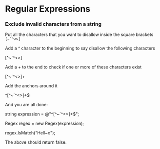# Regular Expressions

### Exclude invalid characters from a string

Put all the characters that you want to disallow inside the square brackets <code>\[~\`^<>\]</code>

Add a ^ character to the beginning to say disallow the following characters

[^~`^<>]

Add a + to the end to check if one or more of these characters exist

[^~`^<>]+

Add the anchors around it

^[^~`^<>]+$

 

And you are all done:

string expression = @"^[^~`^<>]+$";

Regex regex = new Regex(expression);

regex.IsMatch("Hell~o");

The above should return false.
